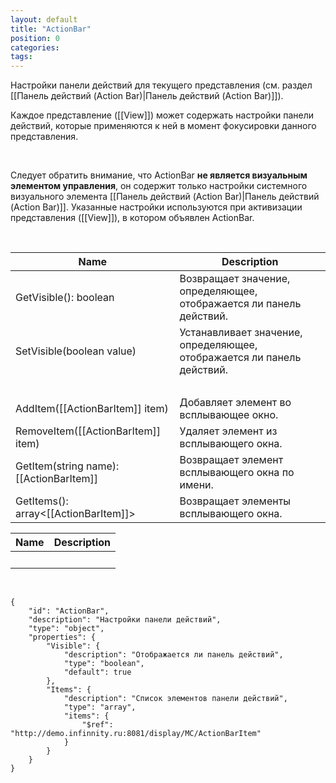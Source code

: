 ```yaml
---
layout: default
title: "ActionBar"
position: 0
categories: 
tags: 
---
```


Настройки панели действий для текущего представления (см. раздел [[Панель действий (Action Bar)|Панель действий (Action Bar)]]).   

Каждое представление ([[View]]) может содержать настройки панели действий, которые применяются к ней в момент фокусировки данного представления.

   

Следует обратить внимание, что ActionBar **не является визуальным элементом управления**, он содержит только настройки системного визуального элемента [[Панель действий (Action Bar)|Панель действий (Action Bar)]]. Указанные настройки используются при активизации представления ([[View]]), в котором объявлен ActionBar.

   

|Name|Description|
|----|-----------|
|GetVisible(): boolean|Возвращает значение, определяющее, отображается ли панель действий.|
|SetVisible(boolean value)|Устанавливает значение, определяющее, отображается ли панель действий.|
| | |
|AddItem([[ActionBarItem]] item)|Добавляет элемент во всплывающее окно.|
|RemoveItem([[ActionBarItem]] item)|Удаляет элемент из всплывающего окна.|
|GetItem(string name): [[ActionBarItem]]|Возвращает элемент всплывающего окна по имени.|
|GetItems(): array<[[ActionBarItem]]>|Возвращает элементы всплывающего окна.|

|Name|Description|
|----|-----------|
| | |

  

```
{
	"id": "ActionBar",
	"description": "Настройки панели действий",
	"type": "object",
	"properties": {
		"Visible": {
			"description": "Отображается ли панель действий",
			"type": "boolean",
			"default": true
		},
		"Items": {
			"description": "Список элементов панели действий",
			"type": "array",
			"items": {
				"$ref": "http://demo.infinnity.ru:8081/display/MC/ActionBarItem"
			}
		}
	}
}
```

 

 

